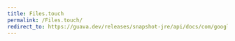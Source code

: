 ```yaml
---
title: Files.touch
permalink: /Files.touch/
redirect_to: https://guava.dev/releases/snapshot-jre/api/docs/com/google/common/io/Files.html#touch-java.io.File-
---
```

